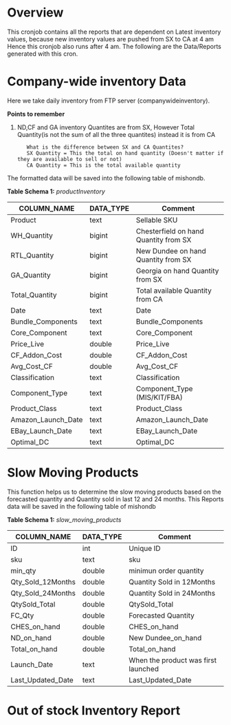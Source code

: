 # Overview
This cronjob contains all the reports that are dependent on Latest inventory values, because new inventory values are pushed from SX to CA at 4 am 
Hence this cronjob also runs after 4 am. The following are the Data/Reports generated with this cron.

# Company-wide inventory Data
Here we take daily inventory from FTP server (companywideinventory). 

**Points to remember**
1) ND,CF and GA inventory Quantites are from SX, However Total Quantity(is not the sum of all the three quantites) instead it is from CA
          
          What is the difference between SX and CA Quantites?
          SX Quantity = This the total on hand quantity (Doesn't matter if they are available to sell or not)
          CA Quantity = This is the total available quantity
          
The formatted data will be saved into the following table of mishondb.

**Table Schema 1:** *productInventory*

COLUMN_NAME         |  DATA_TYPE  |  Comment
--------------------|-------------|-------------------------
Product             |  text       |  Sellable SKU
WH_Quantity         |  bigint     |  Chesterfield on hand Quantity from SX
RTL_Quantity        |  bigint     |  New Dundee on hand Quantity from SX
GA_Quantity         |  bigint     |  Georgia on hand Quantity from SX
Total_Quantity      |  bigint     |  Total available Quantity from CA
Date                |  text       |  Date
Bundle_Components   |  text       |  Bundle_Components
Core_Component      |  text       |  Core_Component
Price_Live          |  double     |  Price_Live
CF_Addon_Cost       |  double     |  CF_Addon_Cost
Avg_Cost_CF         |  double     |  Avg_Cost_CF
Classification      |  text       |  Classification
Component_Type      |  text       |  Component_Type (MIS/KIT/FBA)
Product_Class       |  text       |  Product_Class
Amazon_Launch_Date  |  text       |  Amazon_Launch_Date
EBay_Launch_Date    |  text       |  EBay_Launch_Date
Optimal_DC          |  text       |  Optimal_DC

# Slow Moving Products
This function helps us to determine the slow moving products based on the forecasted quantity and Quantity sold in last 12 and 24 months. This Reports data will be saved in the following table of mishondb

**Table Schema 1:** *slow_moving_products*

COLUMN_NAME         |  DATA_TYPE  | Comment
--------------------|-------------|-------------------
ID                  |  int        | Unique ID
sku                 |  text       | sku
min_qty             |  double     | minimun order quantity
Qty_Sold_12Months   |  double     | Quantity Sold in 12Months
Qty_Sold_24Months   |  double     | Quantity Sold in 24Months
QtySold_Total       |  double     | QtySold_Total
FC_Qty              |  double     | Forecasted Quantity
CHES_on_hand        |  double     | CHES_on_hand
ND_on_hand          |  double     | New Dundee_on_hand
Total_on_hand       |  double     | Total_on_hand
Launch_Date         |  text       | When the product was first launched
Last_Updated_Date   |  text       | Last_Updated_Date

# Out of stock Inventory Report

